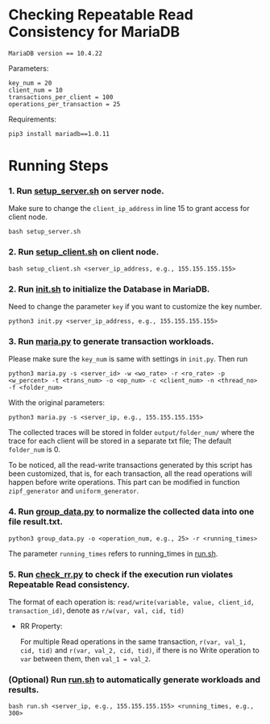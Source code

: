 # Checking Repeatable Read Consistency for MariaDB


```
MariaDB version == 10.4.22
```
Parameters:
```
key_num = 20
client_num = 10
transactions_per_client = 100
operations_per_transaction = 25
```
Requirements:
```
pip3 install mariadb==1.0.11
```

# Running Steps

### 1. Run [setup_server.sh](./setup_server.sh) on server node.
Make sure to change the `client_ip_address` in line 15 to grant access for client node.
```
bash setup_server.sh
```
### 2. Run [setup_client.sh](./setup_client.sh) on client node.
```
bash setup_client.sh <server_ip_address, e.g., 155.155.155.155>
```
### 2. Run [init.sh](./init.sh) to initialize the Database in MariaDB.

Need to change the parameter `key` if you want to customize the key number.
```
python3 init.py <server_ip_address, e.g., 155.155.155.155>
```
### 3. Run [maria.py](./maria.py) to generate transaction workloads. 

Please make sure the `key_num` is same with settings in `init.py`. Then run
```
python3 maria.py -s <server_id> -w <wo_rate> -r <ro_rate> -p <w_percent> -t <trans_num> -o <op_num> -c <client_num> -n <thread_no> -f <folder_num>
```
With the original parameters:
```
python3 maria.py -s <server_ip, e.g., 155.155.155.155>
```
The collected traces will be stored in folder `output/folder_num/` where the trace for each client will be stored in a separate txt file; The default `folder_num` is 0.

To be noticed, all the read-write transactions generated by this script has been customized, that is, for each transaction, all the read operations will happen before write operations. This part can be modified in function `zipf_generator` and `uniform_generator`.

### 4. Run [group_data.py](./group_data.py) to normalize the collected data into one file result.txt.
```
python3 group_data.py -o <operation_num, e.g., 25> -r <running_times>
```
The parameter `running_times` refers to running_times in [run.sh](./run.sh).

### 5. Run [check_rr.py](./check_rr.py) to check if the execution run violates Repeatable Read consistency.

The format of each operation is: `read/write(variable, value, client_id, transaction_id)`, denote as `r/w(var, val, cid, tid)`
* RR Property:

    For multiple Read operations in the same transaction, `r(var, val_1, cid, tid)` and `r(var, val_2, cid, tid)`, if there is no Write operation to `var` between them, then `val_1 = val_2`.
  
### (Optional) Run [run.sh](./run.sh) to automatically generate workloads and results.
```
bash run.sh <server_ip, e.g., 155.155.155.155> <running_times, e.g., 300>
```
